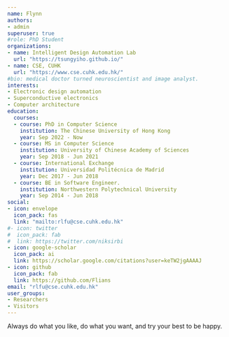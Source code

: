 ```yaml
---
name: Flynn
authors: 
- admin
superuser: true
#role: PhD Student
organizations:
- name: Intelligent Design Automation Lab
  url: "https://tsungyiho.github.io/"
- name: CSE, CUHK
  url: "https://www.cse.cuhk.edu.hk/"
#bio: medical doctor turned neuroscientist and image analyst.
interests:
- Electronic design automation
- Superconductive electronics
- Computer architecture
education:
  courses:
  - course: PhD in Computer Science
    institution: The Chinese University of Hong Kong
    year: Sep 2022 - Now
  - course: MS in Computer Science
    institution: University of Chinese Academy of Sciences
    year: Sep 2018 - Jun 2021
  - course: International Exchange
    institution: Universidad Politécnica de Madrid
    year: Dec 2017 - Jun 2018
  - course: BE in Software Engineer.
    institution: Northwestern Polytechnical University
    year: Sep 2014 - Jun 2018
social:
- icon: envelope
  icon_pack: fas
  link: "mailto:rlfu@cse.cuhk.edu.hk"
#- icon: twitter
#  icon_pack: fab
#  link: https://twitter.com/niksirbi
- icon: google-scholar
  icon_pack: ai
  link: https://scholar.google.com/citations?user=keTW2jgAAAAJ
- icon: github
  icon_pack: fab
  link: https://github.com/Flians
email: "rlfu@cse.cuhk.edu.hk"
user_groups:
- Researchers
- Visitors
---
```

Always do what you like, do what you want, and try your best to be happy.

